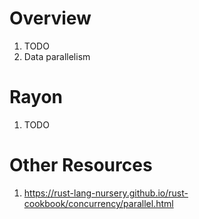 # Overview
1. TODO
1. Data parallelism


# Rayon
1. TODO


# Other Resources
1. https://rust-lang-nursery.github.io/rust-cookbook/concurrency/parallel.html
